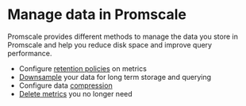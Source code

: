 # Manage data in Promscale
Promscale provides different methods to manage the data you store in Promscale
and help you reduce disk space and improve query performance.

*   Configure [retention policies][retention] on metrics
*   [Downsample][downsampling] your data for long term storage and querying
*   Configure data [compression][compression]
*   [Delete metrics][delete-data] you no longer need


[retention]: /manage-data/retention/
[downsampling]: /manage-data/downsampling/
[compression]: /manage-data/compression/
[delete-data]: /manage-data/delete-data/
